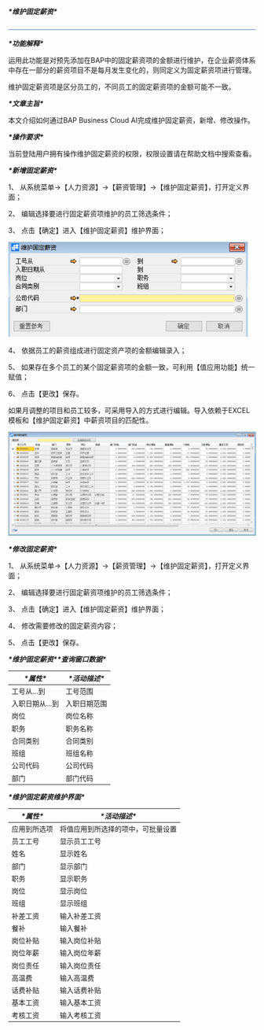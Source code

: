***\*维护固定薪资\****

![img](图片/标题.png) 

***\*功能解释\****

运用此功能是对预先添加在BAP中的固定薪资项的金额进行维护，在企业薪资体系中存在一部分的薪资项目不是每月发生变化的，则同定义为固定薪资项进行管理。

维护固定薪资项是区分员工的，不同员工的固定薪资项的金额可能不一致。

***\*文章主旨\****

本文介绍如何通过BAP Business Cloud AI完成维护固定薪资，新增、修改操作。

***\*操作要求\****

当前登陆用户拥有操作维护固定薪资的权限，权限设置请在帮助文档中搜索查看。

***\*新增固定薪资\****

1、 从系统菜单->【人力资源】->【薪资管理】->【维护固定薪资】，打开定义界面；	

2、 编辑选择要进行固定薪资项维护的员工筛选条件；

3、 点击【确定】进入【维护固定薪资】维护界面；

![img](图片/维护1.png) 

4、 依据员工的薪资组成进行固定资产项的金额编辑录入；

5、 如果存在多个员工的某个固定薪资项的金额一致，可利用【值应用功能】统一赋值；

6、 点击【更改】保存。

如果月调整的项目和员工较多，可采用导入的方式进行编辑。导入依赖于EXCEL模板和【维护固定薪资】中薪资项目的匹配性。

![img](图片/维护2.png) 

***\*修改固定薪资\****

1、 从系统菜单->【人力资源】->【薪资管理】->【维护固定薪资】，打开定义界面；	

2、 编辑选择要进行固定薪资项维护的员工筛选条件；

3、 点击【确定】进入【维护固定薪资】维护界面；

4、 修改需要修改的固定薪资内容；

5、 点击【更改】保存。

***\*维护固定薪资\*******\*查询窗口数据\****

| ***\*属性\**** | ***\*活动描述\**** |
| -------------- | ------------------ |
| 工号从…到      | 工号范围           |
| 入职日期从…到  | 入职日期范围       |
| 岗位           | 岗位名称           |
| 职务           | 职务名称           |
| 合同类别       | 合同类别           |
| 班组           | 班组名称           |
| 公司代码       | 公司代码           |
| 部门           | 部门代码           |

***\*维护固定薪资维护界面\****

| ***\*属性\**** | ***\*活动描述\****                 |
| -------------- | ---------------------------------- |
| 应用到所选项   | 将值应用到所选择的项中，可批量设置 |
| 员工工号       | 显示员工工号                       |
| 姓名           | 显示姓名                           |
| 部门           | 显示部门                           |
| 职务           | 显示职务                           |
| 岗位           | 显示岗位                           |
| 班组           | 显示班组                           |
| 补差工资       | 输入补差工资                       |
| 餐补           | 输入餐补                           |
| 岗位补贴       | 输入岗位补贴                       |
| 岗位年薪       | 输入岗位年薪                       |
| 岗位责任       | 输入岗位责任                       |
| 高温费         | 输入高温费                         |
| 话费补贴       | 输入话费补贴                       |
| 基本工资       | 输入基本工资                       |
| 考核工资       | 输入考核工资                       |

 

 